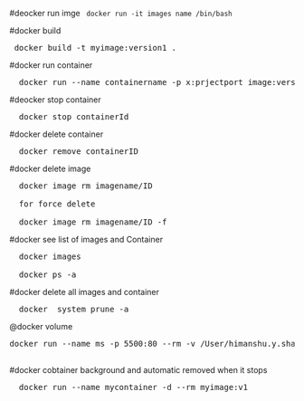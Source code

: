 #deocker run imge
<code> docker run -it images name /bin/bash </code>

#docker build
<pre> docker build -t myimage:version1 .  </pre>

#docker run container
<pre>
  docker run --name containername -p x:prjectport image:version
</pre>

#deocker stop container
<pre>
  docker stop containerId
</pre>

#docker delete container
<pre>
  docker remove containerID
</pre>

#docker delete image
<pre>
  docker image rm imagename/ID

  for force delete

  docker image rm imagename/ID -f
</pre>

#docker see list of images and Container
<pre>
  docker images

  docker ps -a
</pre>

#docker delete all images and container
<pre>
  docker  system prune -a
</pre>
@docker volume
<pre>
docker run --name ms -p 5500:80 --rm -v /User/himanshu.y.sharma/Desktop/dockerpr/index.js:/myapp imagename:v1

</pre>

#docker cobtainer background and automatic removed when it stops
<pre>
  docker run --name mycontainer -d --rm myimage:v1
</pre>
